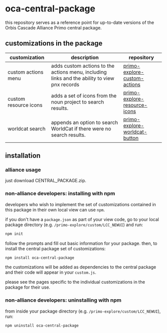 # oca-central-package
this repository serves as a reference point for up-to-date versions of the Orbis Cascade Alliance Primo central package.

## customizations in the package

| customization | description | repository |
|-|-|-|
| custom actions menu | adds custom actions to the actions menu, including links and the ability to view pnx records | [primo-explore-custom-actions](https://github.com/Alliance-PCJWG/primo-explore-custom-actions) |
| custom resource icons | adds a set of icons from the noun project to search results. | [primo-explore-resource-icons](https://github.com/Alliance-PCJWG/primo-explore-resource-icons) |
| worldcat search | appends an option to search WorldCat if there were no search results. | [primo-explore-worldcat-button](https://github.com/Alliance-PCJWG/primo-explore-worldcat-button) |

## installation

### alliance usage

just download CENTRAL_PACKAGE.zip.

### non-alliance developers: installing with npm

developers who wish to implement the set of customizations contained in this package in their own local view can use `npm`.

if you don't have a `package.json` as part of your view code, go to your local package directory (e.g. `/primo-explore/custom/LCC_NEWUI`) and run:
```sh
npm init
```

follow the prompts and fill out basic information for your package. then, to install the central package set of customizations:

```sh
npm install oca-central-package
```

the customizations will be added as dependencies to the central package and their code will appear in your `custom.js`.

please see the pages specific to the individual customizations in the package for their use.

### non-alliance developers: uninstalling with npm

from inside your package directory (e.g. `/primo-explore/custom/LCC_NEWUI`), run:

```sh
npm uninstall oca-central-package
```
